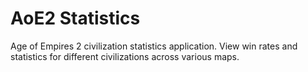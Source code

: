 # AoE2 Statistics

Age of Empires 2 civilization statistics application. View win rates and statistics for different civilizations across various maps.
